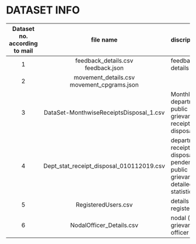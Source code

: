 # DATASET INFO

| Dataset no. according to mail  | file name| discription|
|:------------------------:|:---------------------------:|:-----------|
| 1   |feedback_details.csv<br>feedback.json|feedback details|
|2 |movement_details.csv<br>movement_cpgrams.json|      |
|3| DataSet-MonthwiseReceiptsDisposal_1.csv|Monthly departmentwise public grievance receipts and disposals|
|4|Dept_stat_receipt_disposal_010112019.csv|departmentwise receipts disposal and pendency public grievance detailed statistics|
|5|RegisteredUsers.csv| details of registered user|
|6|NodalOfficer_Details.csv|nodal (public grievance) officer details|
